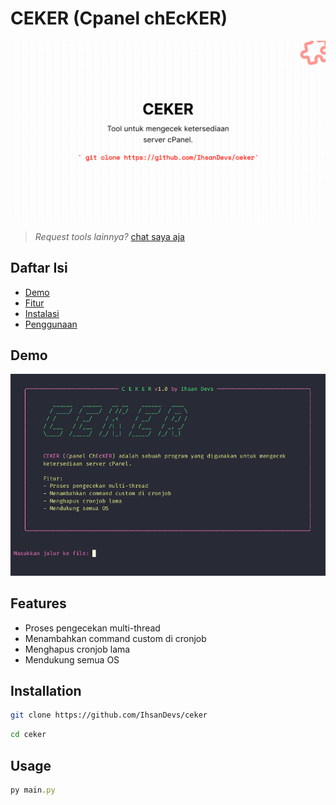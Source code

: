# CEKER (Cpanel chEcKER)

![CEKER](./CEKER.png)

> _Request tools lainnya?_ [chat saya aja](https://t.me/IhsanDevs)

## Daftar Isi

- [Demo](#demo)
- [Fitur](#features)
- [Instalasi](#installation)
- [Penggunaan](#usage)

## Demo

![Demo CEKER](./cpanel-checker.gif)

## Features

- Proses pengecekan multi-thread
- Menambahkan command custom di cronjob
- Menghapus cronjob lama
- Mendukung semua OS

## Installation

```bash
git clone https://github.com/IhsanDevs/ceker
```

```bash
cd ceker
```

## Usage

```javascript
py main.py
```
